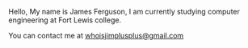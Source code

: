 Hello, My name is James Ferguson, I am currently studying computer engineering at Fort Lewis college.

You can contact me at whoisjimplusplus@gmail.com
